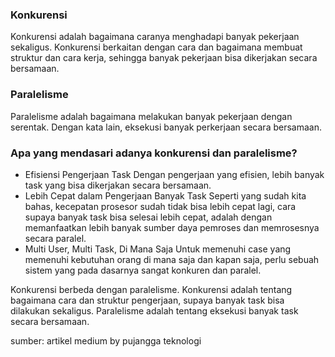 ### Konkurensi
Konkurensi adalah bagaimana caranya menghadapi banyak pekerjaan sekaligus. Konkurensi berkaitan dengan cara dan bagaimana membuat struktur dan cara kerja, sehingga banyak pekerjaan bisa dikerjakan secara bersamaan.
### Paralelisme
Paralelisme adalah bagaimana melakukan banyak pekerjaan dengan serentak. Dengan kata lain, eksekusi banyak perkerjaan secara bersamaan.

### Apa yang mendasari adanya konkurensi dan paralelisme?
* Efisiensi Pengerjaan Task
  Dengan pengerjaan yang efisien, lebih banyak task yang bisa dikerjakan secara bersamaan.
* Lebih Cepat dalam Pengerjaan Banyak Task
  Seperti yang sudah kita bahas, kecepatan prosesor sudah tidak bisa lebih cepat lagi, cara supaya banyak task bisa selesai     lebih cepat, adalah dengan memanfaatkan lebih banyak sumber daya pemroses dan memrosesnya secara paralel.
* Multi User, Multi Task, Di Mana Saja
  Untuk memenuhi case yang memenuhi kebutuhan orang di mana saja dan kapan saja, perlu sebuah sistem yang pada dasarnya sangat konkuren dan paralel.

Konkurensi berbeda dengan paralelisme. Konkurensi adalah tentang bagaimana cara dan struktur pengerjaan, supaya banyak task bisa dilakukan sekaligus. Paralelisme adalah tentang eksekusi banyak task secara bersamaan.





sumber: artikel medium by pujangga teknologi

